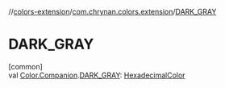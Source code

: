 //[colors-extension](../../index.md)/[com.chrynan.colors.extension](index.md)/[DARK_GRAY](-d-a-r-k_-g-r-a-y.md)

# DARK_GRAY

[common]\
val [Color.Companion](../../../colors-core/colors-core/com.chrynan.colors/-color/-companion/index.md).[DARK_GRAY](-d-a-r-k_-g-r-a-y.md): [HexadecimalColor](../../../colors-core/colors-core/com.chrynan.colors/-hexadecimal-color/index.md)
